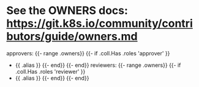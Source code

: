 # See the OWNERS docs: https://git.k8s.io/community/contributors/guide/owners.md
approvers:
{{- range .owners}}
{{- if .coll.Has .roles 'approver' }}
- {{ .alias }}
{{- end}}
{{- end}}
reviewers:
{{- range .owners}}
{{- if .coll.Has .roles 'reviewer' }}
- {{ .alias }}
{{- end}}
{{- end}}